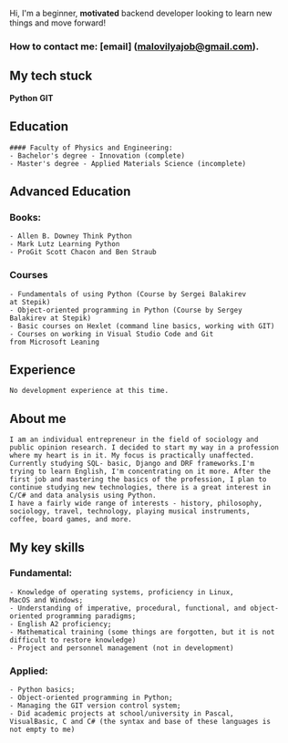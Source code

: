 Hi, I'm a beginner, **motivated** backend developer looking to learn new 
things 		  and move forward!
### How to contact me:  [email] (malovilyajob@gmail.com).
## My tech stuck
**Python**
**GIT**

## Education
	#### Faculty of Physics and Engineering:
	- Bachelor's degree - Innovation (complete)
	- Master's degree - Applied Materials Science (incomplete)
## Advanced Education
### Books:
	- Allen B. Downey Think Python
	- Mark Lutz Learning Python
	- ProGit Scott Chacon and Ben Straub
### Courses
	- Fundamentals of using Python (Course by Sergei Balakirev
	at Stepik)
	- Object-oriented programming in Python (Course by Sergey
	Balakirev at Stepik)
	- Basic courses on Hexlet (command line basics, working with GIT)
	- Courses on working in Visual Studio Code and Git 
	from Microsoft Leaning
## Experience
	No development experience at this time.
## About mе
	I am an individual entrepreneur in the field of sociology and
	public opinion research. I decided to start my way in a profession
	where my heart is in it. My focus is practically unaffected.
	Currently studying SQL- basic, Django and DRF frameworks.I'm
	trying to learn English, I'm concentrating on it more. After the
	first job and mastering the basics of the profession, I plan to
	continue studying new technologies, there is a great interest in
	C/C# and data analysis using Python.
	I have a fairly wide range of interests - history, philosophy,
	sociology, travel, technology, playing musical instruments,
	coffee, board games, and more.

## My key skills
### Fundamental:
	- Knowledge of operating systems, proficiency in Linux, 
	MacOS and Windows;
	- Understanding of imperative, procedural, functional, and object-
	oriented programming paradigms;
	- English A2 proficiency;
	- Mathematical training (some things are forgotten, but it is not
	difficult to restore knowledge)
	- Project and personnel management (not in development)
### Applied:
	- Python basics;
	- Object-oriented programming in Python;
	- Managing the GIT version control system;
	- Did academic projects at school/university in Pascal,
	VisualBasic, C and C# (the syntax and base of these languages is
	not empty to me)

